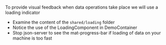To provide visual feedback when data operations take place we will use a loading indicator

- Examine the content of the `shared/loading` folder
- Notice the use of the LoadingComponent in DemoContainer
- Stop json-server to see the mat-progress-bar if loading of data on your machine is too fast